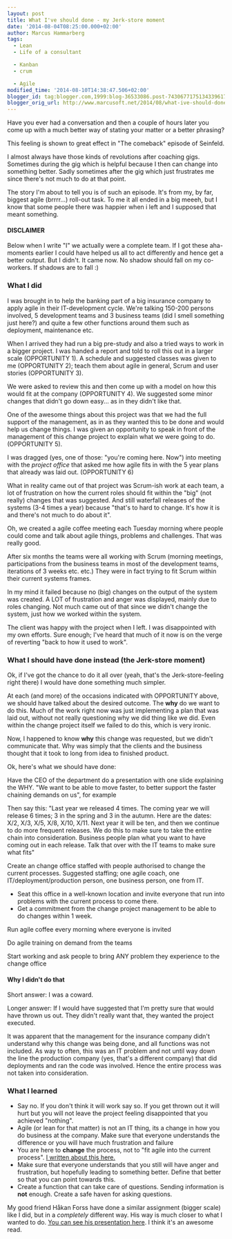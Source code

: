 ```yaml
---
layout: post
title: What I've should done - my Jerk-store moment
date: '2014-08-04T08:25:00.000+02:00'
author: Marcus Hammarberg
tags:
  - Lean
  - Life of a consultant

  - Kanban
  - crum

  - Agile
modified_time: '2014-08-10T14:38:47.506+02:00'
blogger_id: tag:blogger.com,1999:blog-36533086.post-7430677175134339617
blogger_orig_url: http://www.marcusoft.net/2014/08/what-ive-should-done-my-jerk-store.html
---
```



<div dir="ltr" style="text-align: left;" trbidi="on">

Have you ever had a conversation and then a couple of hours later you
come up with a much better way of stating your matter or a better
phrasing?

This feeling is shown to great effect in "The comeback" episode of
Seinfeld.

<div class="separator" style="clear: both; text-align: center;">

</div>


I almost always have those kinds of revolutions after coaching gigs.
Sometimes during the gig which is helpful because I then can change into
something better. Sadly sometimes after the gig which just frustrates me
since there's not much to do at that point.

The story I'm about to tell you is of such an episode. It's from my, by
far, biggest agile (brrrr...) roll-out task. To me it all ended in a big
meeeh, but I know that some people there was happier when i left and I
supposed that meant something.

#### DISCLAIMER

Below when I write "I" we actually were a complete team. If I got these
aha-moments earlier I could have helped us all to act differently and
hence get a better output. But I didn't. It came now. No shadow should
fall on my co-workers. If shadows are to fall :)


### What I did

I was brought in to help the banking part of a big insurance company to
apply agile in their IT-development cycle. We're talking 150-200 persons
involved, 5 development teams and 3 business teams (did I smell
something just here?) and quite a few other functions around them such
as deployment, maintenance etc.

When I arrived they had run a big pre-study and also a tried ways to
work in a bigger project. I was handed a report and told to roll this
out in a larger scale (OPPORTUNITY 1). A schedule and suggested classes
was given to me (OPPORTUNITY 2); teach them about agile in general,
Scrum and user stories (OPPORTUNITY 3).

We were asked to review this and then come up with a model on how this
would fit at the company (OPPORTUNITY 4). We suggested some minor
changes that didn't go down easy... as in they didn't like that.

One of the awesome things about this project was that we had the full
support of the management, as in as they wanted this to be done and
would help us change things. I was given an opportunity to speak in
front of the management of this change project to explain what we were
going to do. (OPPORTUNITY 5).

I was dragged (yes, one of those: "you're coming here. Now") into
meeting with the *project office* that asked me how agile fits in with
the 5 year plans that already was laid out. (OPPORTUNITY 6)

What in reality came out of that project was Scrum-ish work at each
team, a lot of frustration on how the current roles should fit within
the "big" (not really) changes that was suggested. And still waterfall
releases of the systems (3-4 times a year) because "that's to hard to
change. It's how it is and there's not much to do about it".

Oh, we created a agile coffee meeting each Tuesday morning where people
could come and talk about agile things, problems and challenges. That
was really good.

After six months the teams were all working with Scrum (morning
meetings, participations from the business teams in most of the
development teams, iterations of 3 weeks etc. etc.) They were in fact
trying to fit Scrum within their current systems frames.

In my mind it failed because no (big) changes on the output of the
system was created. A LOT of frustration and anger was displayed, mainly
due to roles changing. Not much came out of that since we didn't change
the system, just how we worked within the system.

The client was happy with the project when I left. I was disappointed
with my own efforts. Sure enough; I've heard that much of it now is on
the verge of reverting "back to how it used to work".

### What I should have done instead (the Jerk-store moment)

Ok, if I've got the chance to do it all over (yeah, that's the
Jerk-store-feeling right there) I would have done something much
simpler.

At each (and more) of the occasions indicated with OPPORTUNITY above, we
should have talked about the desired outcome. The **why** do we want to
do this. Much of the work right now was just implementing a plan that
was laid out, without not really questioning why we did thing like we
did. Even within the change project itself we failed to do this, which
is very ironic.

Now, I happened to know **why** this change was requested, but we didn't
communicate that. Why was simply that the clients and the business
thought that it took to long from idea to finished product.

Ok, here's what we should have done:

Have the CEO of the department do a presentation with one slide
explaining the WHY. "We want to be able to move faster, to better
support the faster chaining demands on us", for example 

Then say this: "Last year we released 4 times. The coming year we will
release 6 times; 3 in the spring and 3 in the autumn. Here are the
dates: X/2, X/3, X/5, X/8, X/10, X/11. Next year it will be ten, and
then we continue to do more frequent releases. We do this to make sure
to take the entire chain into consideration. Business people plan what
you want to have coming out in each release. Talk that over with the IT
teams to make sure what fits"

Create an change office staffed with people authorised to change the
current processes. Suggested staffing; one agile coach, one
IT/deployment/production person, one business person, one from IT. 

-   Seat this office in a well-known location and invite everyone that
    run into problems with the current process to come there. 
-   Get a commitment from the change project management to be able to do
    changes within 1 week. 

Run agile coffee every morning where everyone is invited

Do agile training on demand from the teams

Start working and ask people to bring ANY problem they experience to the
change office

#### Why I didn't do that

Short answer: I was a coward.

Longer answer: If I would have suggested that I'm pretty sure that would
have thrown us out. They didn't really want that, they wanted the
project executed.

It was apparent that the management for the insurance company didn't
understand why this change was being done, and all functions was not
included. As way to often, this was an IT problem and not until way down
the line the production company (yes, that's a different company) that
did deployments and ran the code was involved. Hence the entire process
was not taken into consideration.

### What I learned

-   Say no. If you don't think it will work say so. If you get thrown
    out it will hurt but you will not leave the project feeling
    disappointed that you achieved "nothing".
-   Agile (or lean for that matter) is not an IT thing, its a change in
    how you do business at the company. Make sure that everyone
    understands the difference or you will have much frustration and
    failure
-   You are here to **change** the process, not to "fit agile into the
    current process".
    <a href="http://www.marcusoft.net/2013/10/YesITalkAboutChange.html"
    target="_blank">I written about this here.</a> 
-   Make sure that everyone understands that you still will have anger
    and frustration, but hopefully leading to something better. Define
    that better so that you can point towards this.
-   Create a function that can take care of questions. Sending
    information is **not** enough. Create a safe haven for asking
    questions. 

My good friend Håkan Forss have done a similar assignment (bigger scale)
like I did, but in a *completely* different way. His way is much closer
to what I wanted to do. <a
href="http://www.slideshare.net/erikschon/the-mental-leaps-at-ericsson-3g"
target="_blank">You can see his presentation here</a>. I think it's an
awesome read. 

</div>
